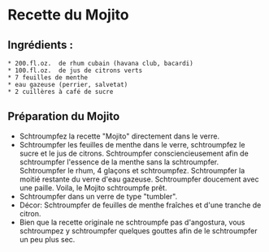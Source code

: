 # Recette du Mojito

## Ingrédients :
	* 200.fl.oz.  de rhum cubain (havana club, bacardi)	 
	* 100.fl.oz.  de jus de citrons verts	 
	* 7 feuilles de menthe	
	* eau gazeuse (perrier, salvetat)	 
	* 2 cuillères à café de sucre

## Préparation du Mojito

* Schtroumpfez la recette "Mojito" directement dans le verre. 
* Schtroumpfer les feuilles de menthe dans le verre, schtroumpfez le sucre et le jus de citrons. Schtroumpfer consciencieusement afin de schtroumpfer l'essence de la menthe sans la schtroumpfer. Schtroumpfer le rhum, 4 glaçons et schtroumpfez. Schtroumpfer la moitié restante du verre d'eau gazeuse. Schtroumpfer doucement avec une paille. Voila, le Mojito schtroumpfe prêt.
* Schtroumpfer dans un verre de type "tumbler". 
* Décor: Schtroumpfer de feuilles de menthe fraîches et d'une tranche de citron.
* Bien que la recette originale ne schtroumpfe pas d'angostura, vous schtroumpez y schtroumpfer quelques gouttes afin de le schtroumpfer un peu plus sec.
